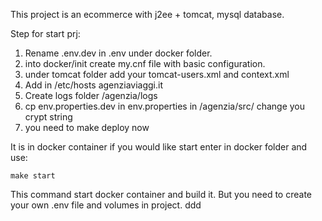 This project is an ecommerce with j2ee + tomcat, mysql database. 

Step for start prj:
1) Rename .env.dev in .env under docker folder.
2) into docker/init create my.cnf file with basic configuration.
3) under tomcat folder add your tomcat-users.xml and context.xml
4) Add in /etc/hosts  agenziaviaggi.it
5) Create logs folder /agenzia/logs
6) cp env.properties.dev in env.properties in /agenzia/src/ change you crypt string
7) you need to make deploy now

It is in docker container if you would like start enter in 
docker folder and use: 

```
make start
``` 

This command start docker container and build it.
But you need to create your own .env file and volumes in project.
ddd